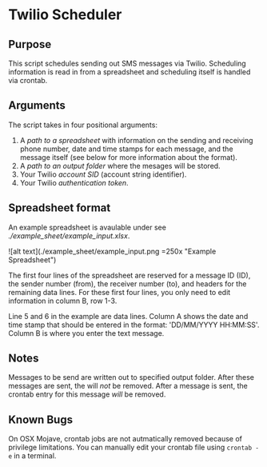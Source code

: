 # Twilio Scheduler #
## Purpose
This script schedules sending out SMS messages via Twilio. Scheduling information is read in from a spreadsheet and scheduling itself is handled via crontab.


## Arguments
The script takes in four positional arguments:
1. A _path to a spreadsheet_ with information on the sending and receiving phone number, date and time stamps for each message, and the message itself (see below for more information about the format). 
2. A _path to an output folder_ where the mesages will be stored.
3. Your Twilio _account SID_ (account string identifier).
4. Your Twilio _authentication token_.
  

## Spreadsheet format
An example spreadsheet is avaulable under see *./example_sheet/example_input.xlsx*. 

![alt text](./example_sheet/example_input.png =250x "Example Spreadsheet")

The first four lines of the spreadsheet are reserved for a message ID (ID), the sender number (from), the receiver number (to), and headers for the remaining data lines. For these first four lines, you only need to edit information in column B, row 1-3.

Line 5 and 6 in the example are data lines. Column A shows the date and time stamp that should be entered in the format: 'DD/MM/YYYY HH:MM:SS'. Column B is where you enter the text message.


## Notes
Messages to be send are written out to specified output folder. After these messages are sent, the will *not* be removed. After a message is sent, the crontab entry for this message *will* be removed.


## Known Bugs
On OSX Mojave, crontab jobs are not autmatically removed because of privilege limitations. You can manually edit your crontab file using `crontab -e` in a terminal.
